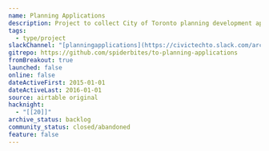 ```yaml
---
name: Planning Applications
description: Project to collect City of Toronto planning development applications
tags:
  - type/project
slackChannel: "[planningapplications](https://civictechto.slack.com/archives/C0DAHE05V)"
gitrepo: https://github.com/spiderbites/to-planning-applications
fromBreakout: true
launched: false
online: false
dateActiveFirst: 2015-01-01
dateActiveLast: 2016-01-01
source: airtable original
hacknight:
  - "[[20]]"
archive_status: backlog
community_status: closed/abandoned
feature: false
---
```

